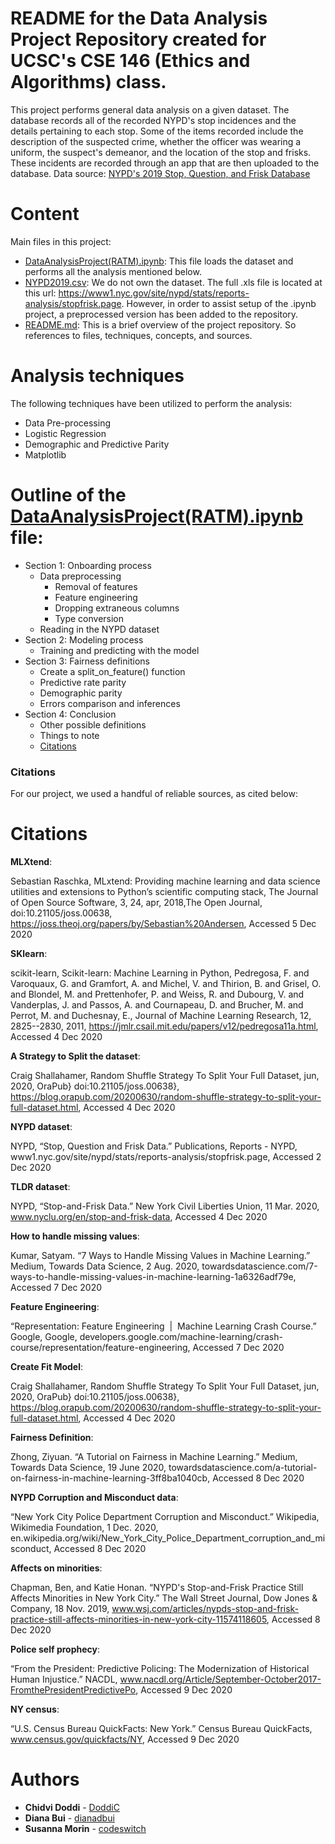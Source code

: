 # **README for the Data Analysis Project Repository created for UCSC's CSE 146 (Ethics and Algorithms) class.**

This project performs general data analysis on a given dataset. The database records all of the recorded NYPD's stop incidences and the details pertaining to each stop. Some of the items recorded include the description of the suspected crime, whether the officer was wearing a uniform, the suspect's demeanor, and the location of the stop and frisks. These incidents are recorded through an app that are then uploaded to the database. Data source: [NYPD's 2019 Stop, Question, and Frisk Database](https://www1.nyc.gov/site/nypd/stats/reports-analysis/stopfrisk.page) 

# Content
Main files in this project:
* [DataAnalysisProject(RATM).ipynb](https://github.com/DoddiC/DataAnalysisProject-RATM/blob/master/DataAnalysisProject(RATM).ipynb): This file loads the dataset and performs all the analysis mentioned below.
* [NYPD2019.csv](https://github.com/DoddiC/DataAnalysisProject-RATM/blob/master/NYPD2019.csv):  We do not own the dataset. The full .xls file is located at this url: https://www1.nyc.gov/site/nypd/stats/reports-analysis/stopfrisk.page. However, in order to assist setup of the .ipynb project, a preprocessed version has been added to the repository. 
* [README.md](https://github.com/DoddiC/DataAnalysisProject-RATM/blob/master/README.md):  This is a brief overview of the project repository. So references to files, techniques, concepts, and sources.

# Analysis techniques
The following techniques have been utilized to perform the analysis:
* Data Pre-processing
* Logistic Regression
* Demographic and Predictive Parity
* Matplotlib

# Outline of the [DataAnalysisProject(RATM).ipynb](https://github.com/DoddiC/DataAnalysisProject-RATM/blob/master/DataAnalysisProject(RATM).ipynb) file:

- Section 1: Onboarding process
  * Data preprocessing
    + Removal of features
    + Feature engineering
    + Dropping extraneous columns
    + Type conversion
  * Reading in the NYPD dataset
- Section 2: Modeling process
  * Training and predicting with the model
- Section 3: Fairness definitions
  * Create a split_on_feature() function
  * Predictive rate parity
  * Demographic parity
  * Errors comparison and inferences
- Section 4: Conclusion
  * Other possible definitions
  * Things to note
  * [Citations](#citations)
    
<!-- toc --> 

### Citations

For our project, we used a handful of reliable sources, as cited below:

# Citations

**MLXtend**:

Sebastian Raschka, MLxtend: Providing machine learning and data science utilities and extensions to Python’s scientific computing stack, The Journal of Open Source Software, 3, 24, apr, 2018,The Open Journal, doi:10.21105/joss.00638, https://joss.theoj.org/papers/by/Sebastian%20Andersen, Accessed 5 Dec 2020

**SKlearn**:

scikit-learn, Scikit-learn: Machine Learning in Python, Pedregosa, F. and Varoquaux, G. and Gramfort, A. and Michel, V. and Thirion, B. and Grisel, O. and Blondel, M. and Prettenhofer, P. and Weiss, R. and Dubourg, V. and Vanderplas, J. and Passos, A. and Cournapeau, D. and Brucher, M. and Perrot, M. and Duchesnay, E., Journal of Machine Learning Research, 12, 2825--2830, 2011, https://jmlr.csail.mit.edu/papers/v12/pedregosa11a.html, Accessed 4 Dec 2020


**A Strategy to Split the dataset**:

Craig Shallahamer, Random Shuffle Strategy To Split Your Full Dataset, jun, 2020, OraPub} doi:10.21105/joss.00638}, https://blog.orapub.com/20200630/random-shuffle-strategy-to-split-your-full-dataset.html, Accessed 4 Dec 2020

**NYPD dataset**:

NYPD, “Stop, Question and Frisk Data.” Publications, Reports - NYPD, www1.nyc.gov/site/nypd/stats/reports-analysis/stopfrisk.page, Accessed 2 Dec 2020

**TLDR dataset**: 

NYPD, “Stop-and-Frisk Data.” New York Civil Liberties Union, 11 Mar. 2020, www.nyclu.org/en/stop-and-frisk-data, Accessed 4 Dec 2020

**How to handle missing values**: 

Kumar, Satyam. “7 Ways to Handle Missing Values in Machine Learning.” Medium, Towards Data Science, 2 Aug. 2020, towardsdatascience.com/7-ways-to-handle-missing-values-in-machine-learning-1a6326adf79e, Accessed 7 Dec 2020

**Feature Engineering**: 

“Representation: Feature Engineering &nbsp;|&nbsp; Machine Learning Crash Course.” Google, Google, developers.google.com/machine-learning/crash-course/representation/feature-engineering, Accessed 7 Dec 2020

**Create Fit Model**: 

Craig Shallahamer, Random Shuffle Strategy To Split Your Full Dataset, jun, 2020, OraPub} doi:10.21105/joss.00638}, https://blog.orapub.com/20200630/random-shuffle-strategy-to-split-your-full-dataset.html, Accessed 4 Dec 2020

**Fairness Definition**: 

Zhong, Ziyuan. “A Tutorial on Fairness in Machine Learning.” Medium, Towards Data Science, 19 June 2020, towardsdatascience.com/a-tutorial-on-fairness-in-machine-learning-3ff8ba1040cb, Accessed 8 Dec 2020

**NYPD Corruption and Misconduct data**: 

“New York City Police Department Corruption and Misconduct.” Wikipedia, Wikimedia Foundation, 1 Dec. 2020, en.wikipedia.org/wiki/New_York_City_Police_Department_corruption_and_misconduct, Accessed 8 Dec 2020

**Affects on minorities**:

Chapman, Ben, and Katie Honan. “NYPD's Stop-and-Frisk Practice Still Affects Minorities in New York City.” The Wall Street Journal, Dow Jones &amp; Company, 18 Nov. 2019, www.wsj.com/articles/nypds-stop-and-frisk-practice-still-affects-minorities-in-new-york-city-11574118605, Accessed 8 Dec 2020

**Police self prophecy**: 

“From the President: Predictive Policing: The Modernization of Historical Human Injustice.” NACDL, www.nacdl.org/Article/September-October2017-FromthePresidentPredictivePo, Accessed 9 Dec 2020

**NY census**:

“U.S. Census Bureau QuickFacts: New York.” Census Bureau QuickFacts, www.census.gov/quickfacts/NY, Accessed 9 Dec 2020


# Authors
* **Chidvi Doddi** - [DoddiC](https://github.com/DoddiC)
* **Diana Bui** - [dianadbui](https://github.com/dianadbui)
* **Susanna Morin** - [codeswitch](https://github.com/codeswitch)

